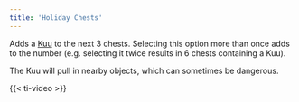 ```yaml
---
title: 'Holiday Chests'
---
```


Adds a [Kuu](https://noita.wiki.gg/wiki/Kuu) to the next 3 chests. Selecting this option more than once adds to the number (e.g. selecting it twice results in 6 chests containing a Kuu).

The Kuu will pull in nearby objects, which can sometimes be dangerous.

{{< ti-video >}}

